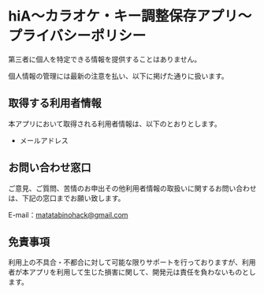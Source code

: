 # hiA〜カラオケ・キー調整保存アプリ〜 プライバシーポリシー

第三者に個人を特定できる情報を提供することはありません。

個人情報の管理には最新の注意を払い、以下に掲げた通りに扱います。

## 取得する利用者情報

本アプリにおいて取得される利用者情報は、以下のとおりとします。

- メールアドレス

## お問い合わせ窓口

ご意見、ご質問、苦情のお申出その他利用者情報の取扱いに関するお問い合わせは、下記の窓口までお願い致します。

E-mail：matatabinohack@gmail.com


## 免責事項
利用上の不具合・不都合に対して可能な限りサポートを行っておりますが、利用者が本アプリを利用して生じた損害に関して、開発元は責任を負わないものとします。